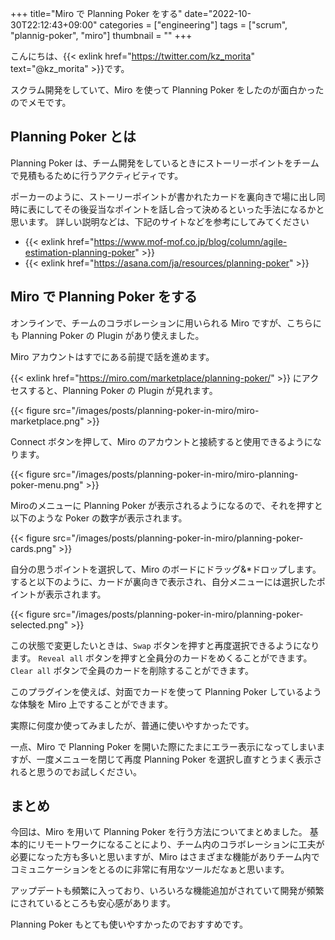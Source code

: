 +++
title="Miro で Planning Poker をする"
date="2022-10-30T22:12:43+09:00"
categories = ["engineering"]
tags = ["scrum", "plannig-poker", "miro"]
thumbnail = ""
+++

こんにちは、{{< exlink href="https://twitter.com/kz_morita" text="@kz_morita" >}}です。

スクラム開発をしていて、Miro を使って Planning Poker をしたのが面白かったのでメモです。

## Planning Poker とは

Planning Poker は、チーム開発をしているときにストーリーポイントをチームで見積もるために行うアクティビティです。

ポーカーのように、ストーリーポイントが書かれたカードを裏向きで場に出し同時に表にしてその後妥当なポイントを話し合って決めるといった手法になるかと思います。
詳しい説明などは、下記のサイトなどを参考にしてみてください

- {{< exlink href="https://www.mof-mof.co.jp/blog/column/agile-estimation-planning-poker" >}}
- {{< exlink href="https://asana.com/ja/resources/planning-poker" >}}


## Miro で Planning Poker をする

オンラインで、チームのコラボレーションに用いられる Miro ですが、こちらにも Planning Poker の Plugin があり使えました。

Miro アカウントはすでにある前提で話を進めます。

{{< exlink href="https://miro.com/marketplace/planning-poker/" >}} にアクセスすると、Planning Poker の Plugin が見れます。

{{< figure src="/images/posts/planning-poker-in-miro/miro-marketplace.png" >}}

Connect ボタンを押して、Miro のアカウントと接続すると使用できるようになります。


{{< figure src="/images/posts/planning-poker-in-miro/miro-planning-poker-menu.png" >}}

Miroのメニューに Planning Poker が表示されるようになるので、それを押すと以下のような Poker の数字が表示されます。

{{< figure src="/images/posts/planning-poker-in-miro/planning-poker-cards.png" >}}

自分の思うポイントを選択して、Miro のボードにドラッグ&*ドロップします。
すると以下のように、カードが裏向きで表示され、自分メニューには選択したポイントが表示されます。


{{< figure src="/images/posts/planning-poker-in-miro/planning-poker-selected.png" >}}


この状態で変更したいときは、`Swap` ボタンを押すと再度選択できるようになります。
`Reveal all` ボタンを押すと全員分のカードをめくることができます。 `Clear all` ボタンで全員のカードを削除することができます。

このプラグインを使えば、対面でカードを使って Planning Poker しているような体験を Miro 上ですることができます。

実際に何度か使ってみましたが、普通に使いやすかったです。

一点、Miro で Planning Poker を開いた際にたまにエラー表示になってしまいますが、一度メニューを閉じて再度 Planning Poker を選択し直すとうまく表示されると思うのでお試しください。


## まとめ

今回は、Miro を用いて Planning Poker を行う方法についてまとめました。
基本的にリモートワークになることにより、チーム内のコラボレーションに工夫が必要になった方も多いと思いますが、Miro はさまざまな機能がありチーム内でコミュニケーションをとるのに非常に有用なツールだなぁと思います。

アップデートも頻繁に入っており、いろいろな機能追加がされていて開発が頻繁にされているところも安心感があります。

Planning Poker もとても使いやすかったのでおすすめです。
